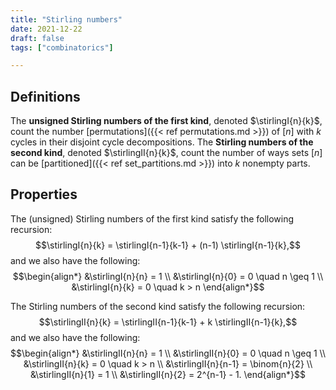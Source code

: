 ```yaml
---
title: "Stirling numbers"
date: 2021-12-22
draft: false
tags: ["combinatorics"]

---
```



## Definitions
The **unsigned Stirling numbers of the first kind**, denoted $\stirlingI{n}{k}$, count the number [permutations]({{< ref permutations.md >}}) of $[n]$ with $k$ cycles in their disjoint cycle decompositions. The **Stirling numbers of the second kind**, denoted $\stirlingII{n}{k}$, count the number of ways sets $[n]$ can be [partitioned]({{< ref set_partitions.md >}}) into $k$ nonempty parts.

## Properties
The (unsigned) Stirling numbers of the first kind satisfy the following recursion: $$\stirlingI{n}{k} = \stirlingI{n-1}{k-1} + (n-1) \stirlingI{n-1}{k},$$ and we also have the following: $$\begin{align*} &\stirlingI{n}{n} = 1 \\ &\stirlingI{n}{0} = 0 \quad n \geq 1 \\
&\stirlingI{n}{k} = 0 \quad k > n
\end{align*}$$

The Stirling numbers of the second kind satisfy the following recursion:
$$\stirlingII{n}{k} = \stirlingII{n-1}{k-1} + k \stirlingII{n-1}{k},$$ and we also have the following:
$$\begin{align*} &\stirlingII{n}{n} = 1 \\ &\stirlingII{n}{0} = 0 \quad n \geq 1 \\
&\stirlingII{n}{k} = 0 \quad k > n \\
&\stirlingII{n}{n-1} = \binom{n}{2} \\
&\stirlingII{n}{1} = 1 \\
&\stirlingII{n}{2} = 2^{n-1} - 1.
\end{align*}$$